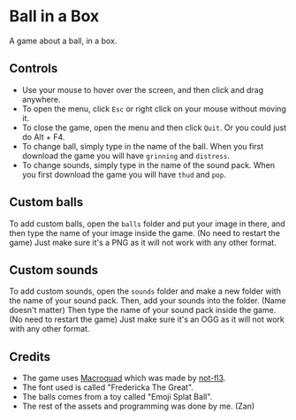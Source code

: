 # Ball in a Box
A game about a ball, in a box.

## Controls
- Use your mouse to hover over the screen, and then click and drag anywhere.
- To open the menu, click `Esc` or right click on your mouse without moving it.
- To close the game, open the menu and then click `Quit`. Or you could just do Alt + F4.
- To change ball, simply type in the name of the ball. When you first download the game you will have `grinning` and `distress`.
- To change sounds, simply type in the name of the sound pack. When you first download the game you will have `thud` and `pop`.

## Custom balls
To add custom balls, open the `balls` folder and put your image in there, and then type the name of your image inside the game. (No need to restart the game) Just make sure it's a PNG as it will not work with any other format.

## Custom sounds
To add custom sounds, open the `sounds` folder and make a new folder with the name of your sound pack. Then, add your sounds into the folder. (Name doesn't matter) Then type the name of your sound pack inside the game. (No need to restart the game) Just make sure it's an OGG as it will not work with any other format.

## Credits
- The game uses [Macroquad](https://macroquad.rs/) which was made by [not-fl3](https://github.com/not-fl3).
- The font used is called "Fredericka The Great".
- The balls comes from a toy called "Emoji Splat Ball".
- The rest of the assets and programming was done by me. (Zan)